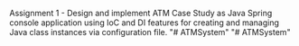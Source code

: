 Assignment 1 - Design and implement ATM Case Study as Java Spring console application using IoC and DI features for creating and managing Java class instances via configuration file.
"# ATMSystem" 
"# ATMSystem" 

